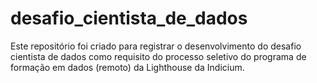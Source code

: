 # desafio_cientista_de_dados
Este repositório foi criado para registrar o desenvolvimento do desafio cientista de dados como requisito do processo seletivo do programa de formação em dados (remoto) da Lighthouse da Indicium.

